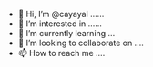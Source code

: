 - 👋 Hi, I’m @cayayal ......
- 👀 I’m interested in ......
- 🌱 I’m currently learning ...
- 💞️ I’m looking to collaborate on ....
- 📫 How to reach me ....

<!---
cayayal/cayayal is a ✨ special ✨ repository because its `README.md` (this file) appears on your GitHub profile.
You can click the Preview link to take a look at your changes.
--->
